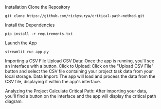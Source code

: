 Installation
Clone the Repository
```shell
git clone https://github.com/rickysurya/critical-path-method.git
```

Install the Dependencies
```shell
pip install -r requirements.txt
```

Launch the App
```shell
streamlit run app.py
```

Importing a CSV File
Upload CSV Data: Once the app is running, you'll see an interface with a button.
Click to Upload: Click on the "Upload CSV File" button and select the CSV file containing your project task data from your local storage.
Data Import: The app will load and process the data from the CSV file, displaying it within the app's interface.

Analyzing the Project
Calculate Critical Path: After importing your data, you'll find a button on the interface and the app will display the critical path diagram.

